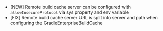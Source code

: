 - [NEW] Remote build cache server can be configured with `allowInsecureProtocol` via sys property and env variable
- [FIX] Remote build cache server URL is split into server and path when configuring the GradleEnterpriseBuildCache
